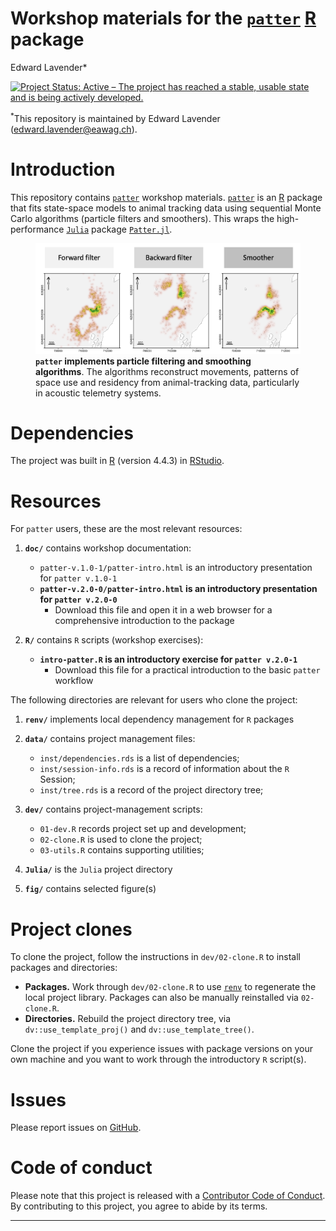 Workshop materials for the
[`patter`](https://github.com/edwardlavender/patter)
[R](https://www.r-project.org/) package
================
Edward Lavender\*

[![Project Status: Active – The project has reached a stable, usable
state and is being actively
developed.](https://www.repostatus.org/badges/latest/active.svg)](https://www.repostatus.org/#active)

<sup>\*</sup>This repository is maintained by Edward Lavender
(<edward.lavender@eawag.ch>).

# Introduction

This repository contains
[`patter`](https://github.com/edwardlavender/patter) workshop materials.
[`patter`](https://github.com/edwardlavender/patter) is an
[R](https://www.r-project.org/) package that fits state-space models to
animal tracking data using sequential Monte Carlo algorithms (particle
filters and smoothers). This wraps the high-performance
[`Julia`](https://julialang.org) package
[`Patter.jl`](https://github.com/edwardlavender/patter.jl).

<figure>
<img src="./fig/particle-maps.png"
alt="patter implements particle filtering and smoothing algorithms. The algorithms reconstruct movements, patterns of space use and residency from animal-tracking data, particularly in acoustic telemetry systems." />
<figcaption aria-hidden="true"><strong><code>patter</code> implements
particle filtering and smoothing algorithms</strong>. The algorithms
reconstruct movements, patterns of space use and residency from
animal-tracking data, particularly in acoustic telemetry
systems.</figcaption>
</figure>

# Dependencies

The project was built in [R](https://www.r-project.org/) (version 4.4.3)
in [RStudio](https://www.rstudio.com/).

# Resources

For `patter` users, these are the most relevant resources:

1.  **`doc/`** contains workshop documentation:

    - `patter-v.1.0-1/patter-intro.html` is an introductory presentation
      for `patter v.1.0-1`
    - **`patter-v.2.0-0/patter-intro.html` is an introductory
      presentation for `patter v.2.0-0`**
      - Download this file and open it in a web browser for a
        comprehensive introduction to the package

2.  **`R/`** contains `R` scripts (workshop exercises):

    - **`intro-patter.R` is an introductory exercise for
      `patter v.2.0-1`**
      - Download this file for a practical introduction to the basic
        `patter` workflow

The following directories are relevant for users who clone the project:

1.  **`renv/`** implements local dependency management for `R` packages

2.  **`data/`** contains project management files:

    - `inst/dependencies.rds` is a list of dependencies;
    - `inst/session-info.rds` is a record of information about the `R`
      Session;
    - `inst/tree.rds` is a record of the project directory tree; <br/>

3.  **`dev/`** contains project-management scripts:

    - `01-dev.R` records project set up and development;
    - `02-clone.R` is used to clone the project;
    - `03-utils.R` contains supporting utilities;

4.  **`Julia/`** is the `Julia` project directory

5.  **`fig/`** contains selected figure(s)

# Project clones

To clone the project, follow the instructions in `dev/02-clone.R` to
install packages and directories:

- **Packages.** Work through `dev/02-clone.R` to use
  [`renv`](https://rstudio.github.io/renv/articles/renv.html) to
  regenerate the local project library. Packages can also be manually
  reinstalled via `02-clone.R`.
- **Directories.** Rebuild the project directory tree, via
  `dv::use_template_proj()` and `dv::use_template_tree()`.

Clone the project if you experience issues with package versions on your
own machine and you want to work through the introductory `R` script(s).

# Issues

Please report issues on
[GitHub](https://github.com/edwardlavender/patter/issues).

# Code of conduct

Please note that this project is released with a [Contributor Code of
Conduct](https://contributor-covenant.org/version/2/1/CODE_OF_CONDUCT.html).
By contributing to this project, you agree to abide by its terms.

------------------------------------------------------------------------

